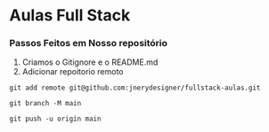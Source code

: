 # Aulas Full Stack

### Passos Feitos em Nosso repositório

1. Criamos o Gitignore e o README.md
2. Adicionar repoitorio remoto

```
git add remote git@github.com:jnerydesigner/fullstack-aulas.git

git branch -M main

git push -u origin main
```
